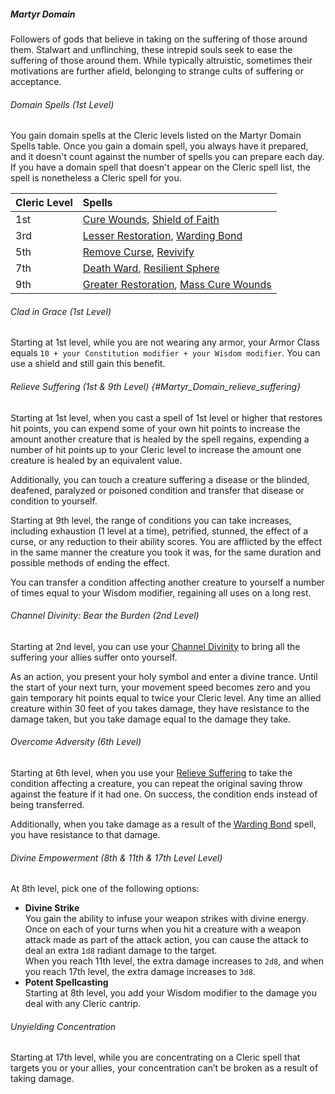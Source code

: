 ##### Martyr Domain

Followers of gods that believe in taking on the suffering of those around them.
Stalwart and unflinching, these intrepid souls seek to ease the suffering of those around them.
While typically altruistic, sometimes their motivations are further afield, belonging to strange cults of suffering or acceptance.

###### Domain Spells (1st Level)

You gain domain spells at the Cleric levels listed on the Martyr Domain Spells table.
Once you gain a domain spell, you always have it prepared, and it doesn't count against the number of spells you can prepare each day.
If you have a domain spell that doesn't appear on the Cleric spell list, the spell is nonetheless a Cleric spell for you.

| Cleric Level | Spells                                                                                                                  |
|:-------------|:------------------------------------------------------------------------------------------------------------------------|
| 1st          | [Cure Wounds](#Cure_Wounds_cure_wounds), [Shield of Faith](#Shield_of_Faith_shield_of_faith)                            |
| 3rd          | [Lesser Restoration](#Lesser_Restoration_lesser_restoration), [Warding Bond](#Warding_Bond_warding_bond)                |
| 5th          | [Remove Curse](#Remove_Curse_remove_curse), [Revivify](#Revivify_revivify)                                              |
| 7th          | [Death Ward](#Death_Ward_death_ward), [Resilient Sphere](#Resilient_Sphere_resilient_sphere)                            |
| 9th          | [Greater Restoration](#Greater_Restoration_greater_restoration), [Mass Cure Wounds](#Mass_Cure_Wounds_mass_cure_wounds) |

###### Clad in Grace (1st Level)

Starting at 1st level, while you are not wearing any armor, your Armor Class equals `10 + your Constitution modifier + your Wisdom modifier`.
You can use a shield and still gain this benefit.

###### Relieve Suffering (1st & 9th Level) {#Martyr_Domain_relieve_suffering}

Starting at 1st level, when you cast a spell of 1st level or higher that restores hit points, you can expend some of your own hit points to increase the amount another creature that is healed by the spell regains, expending a number of hit points up to your Cleric level to increase the amount one creature is healed by an equivalent value.

Additionally, you can touch a creature suffering a disease or the blinded, deafened, paralyzed or poisoned condition and transfer that disease or condition to yourself.

Starting at 9th level, the range of conditions you can take increases, including exhaustion (1 level at a time), petrified, stunned, the effect of a curse, or any reduction to their ability scores.
You are afflicted by the effect in the same manner the creature you took it was, for the same duration and possible methods of ending the effect.

You can transfer a condition affecting another creature to yourself a number of times equal to your Wisdom modifier, regaining all uses on a long rest.

###### Channel Divinity: Bear the Burden (2nd Level)

Starting at 2nd level, you can use your [Channel Divinity](#Cleric_channel_divinity) to bring all the suffering your allies suffer onto yourself.

As an action, you present your holy symbol and enter a divine trance.
Until the start of your next turn, your movement speed becomes zero and you gain temporary hit points equal to twice your Cleric level.
Any time an allied creature within 30 feet of you takes damage, they have resistance to the damage taken, but you take damage equal to the damage they take.

###### Overcome Adversity (6th Level)

Starting at 6th level, when you use your [Relieve Suffering](#Martyr_Domain_relieve_suffering) to take the condition affecting a creature, you can repeat the original saving throw against the feature if it had one.
On success, the condition ends instead of being transferred.

Additionally, when you take damage as a result of the [Warding Bond](#Warding_Bond_warding_bond) spell, you have resistance to that damage.

###### Divine Empowerment (8th & 11th & 17th Level Level)

At 8th level, pick one of the following options:

- **Divine Strike**
  \
  You gain the ability to infuse your weapon strikes with divine energy.
  Once on each of your turns when you hit a creature with a weapon attack made as part of the attack action, you can cause the attack to deal an extra `1d8` radiant damage to the target.
  \
  When you reach 11th level, the extra damage increases to `2d8`, and when you reach 17th level, the extra damage increases to `3d8`.
- **Potent Spellcasting**
  \
  Starting at 8th level, you add your Wisdom modifier to the damage you deal with any Cleric cantrip.

###### Unyielding Concentration

Starting at 17th level, while you are concentrating on a Cleric spell that targets you or your allies, your concentration can’t be broken as a result of taking damage.
